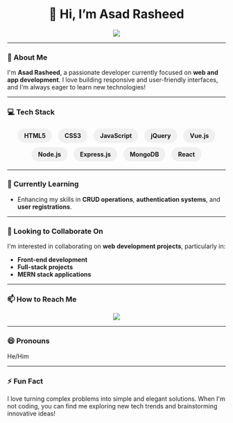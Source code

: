 <h1 align="center">👋 Hi, I’m Asad Rasheed</h1>

<p align="center">
  <a href="mailto:asadrasheeddev@gmail.com"><img src="https://img.shields.io/badge/Email-asadrasheeddev@gmail.com-red?style=flat-square&logo=gmail"></a>
</p>

---

### 👀 About Me
I'm **Asad Rasheed**, a passionate developer currently focused on **web and app development**. I love building responsive and user-friendly interfaces, and I'm always eager to learn new technologies!

---

### 💻 Tech Stack
<p align="center">
  <span style="display: inline-block; background-color: #f0f0f0; padding: 8px 15px; border-radius: 20px; margin: 5px; font-weight: bold;">
    HTML5
  </span>
  <span style="display: inline-block; background-color: #f0f0f0; padding: 8px 15px; border-radius: 20px; margin: 5px; font-weight: bold;">
    CSS3
  </span>
  <span style="display: inline-block; background-color: #f0f0f0; padding: 8px 15px; border-radius: 20px; margin: 5px; font-weight: bold;">
    JavaScript
  </span>
  <span style="display: inline-block; background-color: #f0f0f0; padding: 8px 15px; border-radius: 20px; margin: 5px; font-weight: bold;">
    jQuery
  </span>
  <span style="display: inline-block; background-color: #f0f0f0; padding: 8px 15px; border-radius: 20px; margin: 5px; font-weight: bold;">
    Vue.js
  </span>
  <span style="display: inline-block; background-color: #f0f0f0; padding: 8px 15px; border-radius: 20px; margin: 5px; font-weight: bold;">
    Node.js
  </span>
  <span style="display: inline-block; background-color: #f0f0f0; padding: 8px 15px; border-radius: 20px; margin: 5px; font-weight: bold;">
    Express.js
  </span>
  <span style="display: inline-block; background-color: #f0f0f0; padding: 8px 15px; border-radius: 20px; margin: 5px; font-weight: bold;">
    MongoDB
  </span>
  <span style="display: inline-block; background-color: #f0f0f0; padding: 8px 15px; border-radius: 20px; margin: 5px; font-weight: bold;">
    React
  </span>
</p>

---

### 🌱 Currently Learning
- Enhancing my skills in **CRUD operations**, **authentication systems**, and **user registrations**.

---

### 💞️ Looking to Collaborate On
I'm interested in collaborating on **web development projects**, particularly in:
- **Front-end development**
- **Full-stack projects**
- **MERN stack applications**

---

### 📫 How to Reach Me
<p align="center">
  <a href="mailto:asadrasheeddev@gmail.com"><img src="https://img.shields.io/badge/Email-asadrasheeddev@gmail.com-red?style=for-the-badge&logo=gmail&logoColor=white"></a>
</p>

---

### 😄 Pronouns
He/Him

---

### ⚡ Fun Fact
I love turning complex problems into simple and elegant solutions. When I'm not coding, you can find me exploring new tech trends and brainstorming innovative ideas!

<!---
Asad-Rasheed-developer/Asad-Rasheed-developer is a ✨ special ✨ repository because its `README.md` (this file) appears on your GitHub profile.
You can click the Preview link to take a look at your changes.
--->
